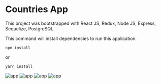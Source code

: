 # Countries App

This project was bootstrapped with React JS, Redux, Node JS, Express, Sequelize, PostgreSQL

This command will install dependencies to run this application.
```
npm install
```
or
```
yarn install
```

![app](https://media.discordapp.net/attachments/402985413079465985/872213159522476082/unknown.png?width=1000&height=500)
![app](https://media.discordapp.net/attachments/402985413079465985/872213919391961128/unknown.png?width=1000&height=500)
![app](https://media.discordapp.net/attachments/402985413079465985/872213439488065566/unknown.png?width=1000&height=500)
![app](https://media.discordapp.net/attachments/402985413079465985/872213557289308170/unknown.png?width=1000&height=500)

